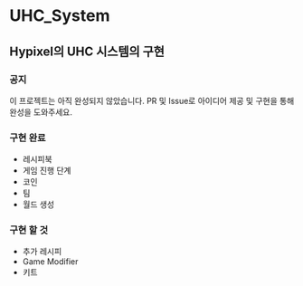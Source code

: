 # UHC_System
## Hypixel의 UHC 시스템의 구현

### 공지
이 프로젝트는 아직 완성되지 않았습니다. PR 및 Issue로 아이디어 제공 및 구현을 
통해 완성을 도와주세요.

### 구현 완료
- 레시피북
- 게임 진행 단계
- 코인
- 팀
- 월드 생성

### 구현 할 것

- 추가 레시피
- Game Modifier
- 키트
